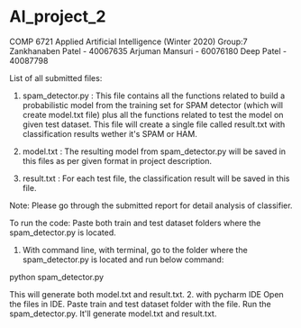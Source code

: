 # AI_project_2 
COMP 6721 Applied Artificial Intelligence (Winter 2020)
Group:7 
Zankhanaben Patel - 40067635
Arjuman Mansuri - 60076180
Deep Patel - 40087798

List of all submitted files:
1. spam_detector.py :
This file contains all the functions related to build a probabilistic model from the training set for SPAM detector (which will create model.txt file) plus all the functions related to test the model on given test dataset. This file will create a single file called result.txt with classification results wether it's SPAM or HAM. 

2. model.txt :
The resulting model from spam_detector.py will be saved in this files as per given format in project description.

3. result.txt :
For each test file, the classification result will be saved in this file.

Note: Please go through the submitted report for detail analysis of classifier.

To run the code:
Paste both train and test dataset folders where the spam_detector.py is located. 
1. With command line,
with terminal, go to the folder where the spam_detector.py is located and run below command:

python spam_detector.py

This will generate both model.txt and result.txt.
2. with pycharm IDE
Open the files in IDE. Paste train and test dataset folder with the file. Run the spam_detector.py. It'll generate model.txt and result.txt.
